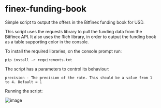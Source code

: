 # finex-funding-book
Simple script to output the offers in the Bitfinex funding book for USD.

This script uses the requests library to pull the funding data from the Bitfinex API.
It also uses the Rich library, in order to output the funding book as a table supporting color in the console.

To install the required libraries, on the console prompt run:

    pip install -r requirements.txt

The script has a parameters to control its behaviour:

    precision - The precision of the rate. This should be a value from 1 to 4. Default = 1

Running the script:

![image](https://user-images.githubusercontent.com/54691174/170951452-a9699f20-aeea-48df-8eba-50a735348a3d.png)
